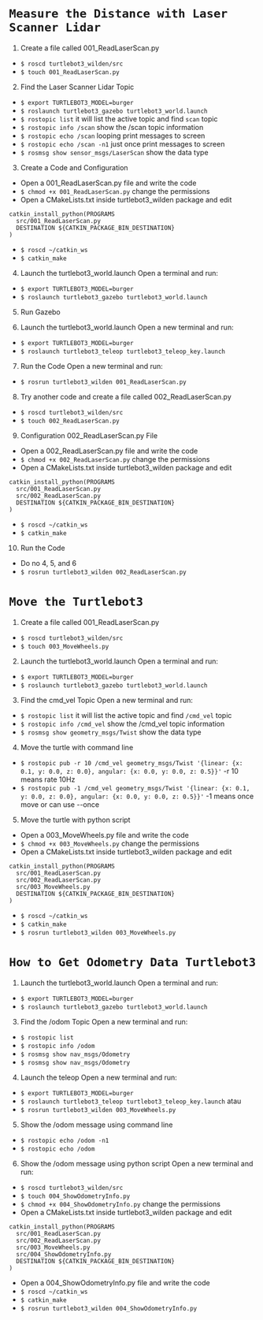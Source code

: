 

# `Measure the Distance with Laser Scanner Lidar`

1. Create a file called 001_ReadLaserScan.py

- `$ roscd turtlebot3_wilden/src`
- `$ touch 001_ReadLaserScan.py`

2. Find the Laser Scanner Lidar Topic

- `$ export TURTLEBOT3_MODEL=burger`
- `$ roslaunch turtlebot3_gazebo turtlebot3_world.launch`
- `$ rostopic list` it will list the active topic and find `scan` topic
- `$ rostopic info /scan` show the /scan topic information
- `$ rostopic echo /scan` looping print messages to screen
- `$ rostopic echo /scan -n1` just once print messages to screen
- `$ rosmsg show sensor_msgs/LaserScan` show the data type

3. Create a Code and Configuration

- Open a 001_ReadLaserScan.py file and write the code
- `$ chmod +x 001_ReadLaserScan.py` change the permissions
- Open a CMakeLists.txt inside turtlebot3_wilden package and edit

```
catkin_install_python(PROGRAMS
  src/001_ReadLaserScan.py
  DESTINATION ${CATKIN_PACKAGE_BIN_DESTINATION}
)
```

- `$ roscd ~/catkin_ws`
- `$ catkin_make`

4. Launch the turtlebot3_world.launch
   Open a terminal and run:

- `$ export TURTLEBOT3_MODEL=burger`
- `$ roslaunch turtlebot3_gazebo turtlebot3_world.launch`

5. Run Gazebo

6. Launch the turtlebot3_world.launch
   Open a new terminal and run:

- `$ export TURTLEBOT3_MODEL=burger`
- `$ roslaunch turtlebot3_teleop turtlebot3_teleop_key.launch`

7. Run the Code
   Open a new terminal and run:

- `$ rosrun turtlebot3_wilden 001_ReadLaserScan.py`

8. Try another code and create a file called 002_ReadLaserScan.py

- `$ roscd turtlebot3_wilden/src`
- `$ touch 002_ReadLaserScan.py`

9. Configuration 002_ReadLaserScan.py File

- Open a 002_ReadLaserScan.py file and write the code
- `$ chmod +x 002_ReadLaserScan.py` change the permissions
- Open a CMakeLists.txt inside turtlebot3_wilden package and edit

```
catkin_install_python(PROGRAMS
  src/001_ReadLaserScan.py
  src/002_ReadLaserScan.py
  DESTINATION ${CATKIN_PACKAGE_BIN_DESTINATION}
)
```

- `$ roscd ~/catkin_ws`
- `$ catkin_make`

10. Run the Code

- Do no 4, 5, and 6
- `$ rosrun turtlebot3_wilden 002_ReadLaserScan.py`

# `Move the Turtlebot3`

1. Create a file called 001_ReadLaserScan.py

- `$ roscd turtlebot3_wilden/src`
- `$ touch 003_MoveWheels.py`

2. Launch the turtlebot3_world.launch
   Open a terminal and run:

- `$ export TURTLEBOT3_MODEL=burger`
- `$ roslaunch turtlebot3_gazebo turtlebot3_world.launch`

3. Find the cmd_vel Topic
   Open a new terminal and run:

- `$ rostopic list` it will list the active topic and find `/cmd_vel` topic
- `$ rostopic info /cmd_vel` show the /cmd_vel topic information
- `$ rosmsg show geometry_msgs/Twist` show the data type

4. Move the turtle with command line

- `$ rostopic pub -r 10 /cmd_vel geometry_msgs/Twist '{linear: {x: 0.1, y: 0.0, z: 0.0}, angular: {x: 0.0, y: 0.0, z: 0.5}}'` -r 10 means rate 10Hz
- `$ rostopic pub -1 /cmd_vel geometry_msgs/Twist '{linear: {x: 0.1, y: 0.0, z: 0.0}, angular: {x: 0.0, y: 0.0, z: 0.5}}'` -1 means once move or can use --once

5. Move the turtle with python script

- Open a 003_MoveWheels.py file and write the code
- `$ chmod +x 003_MoveWheels.py` change the permissions
- Open a CMakeLists.txt inside turtlebot3_wilden package and edit

```
catkin_install_python(PROGRAMS
  src/001_ReadLaserScan.py
  src/002_ReadLaserScan.py
  src/003_MoveWheels.py
  DESTINATION ${CATKIN_PACKAGE_BIN_DESTINATION}
)
```

- `$ roscd ~/catkin_ws`
- `$ catkin_make`
- `$ rosrun turtlebot3_wilden 003_MoveWheels.py`

# `How to Get Odometry Data Turtlebot3`

1. Launch the turtlebot3_world.launch
   Open a terminal and run:

- `$ export TURTLEBOT3_MODEL=burger`
- `$ roslaunch turtlebot3_gazebo turtlebot3_world.launch`

3. Find the /odom Topic
   Open a new terminal and run:

- `$ rostopic list`
- `$ rostopic info /odom`
- `$ rosmsg show nav_msgs/Odometry`
- `$ rosmsg show nav_msgs/Odometry`

4. Launch the teleop
   Open a new terminal and run:

- `$ export TURTLEBOT3_MODEL=burger`
- `$ roslaunch turtlebot3_teleop turtlebot3_teleop_key.launch`
  atau
- `$ rosrun turtlebot3_wilden 003_MoveWheels.py`

5. Show the /odom message using command line

- `$ rostopic echo /odom -n1`
- `$ rostopic echo /odom`

6. Show the /odom message using python script
   Open a new terminal and run:

- `$ roscd turtlebot3_wilden/src`
- `$ touch 004_ShowOdometryInfo.py`
- `$ chmod +x 004_ShowOdometryInfo.py` change the permissions
- Open a CMakeLists.txt inside turtlebot3_wilden package and edit

```
catkin_install_python(PROGRAMS
  src/001_ReadLaserScan.py
  src/002_ReadLaserScan.py
  src/003_MoveWheels.py
  src/004_ShowOdometryInfo.py
  DESTINATION ${CATKIN_PACKAGE_BIN_DESTINATION}
)
```

- Open a 004_ShowOdometryInfo.py file and write the code
- `$ roscd ~/catkin_ws`
- `$ catkin_make`
- `$ rosrun turtlebot3_wilden 004_ShowOdometryInfo.py`
